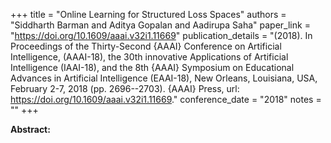 +++
title = "Online Learning for Structured Loss Spaces"
authors = "Siddharth Barman and Aditya Gopalan and Aadirupa Saha"
paper_link = "https://doi.org/10.1609/aaai.v32i1.11669"
publication_details = "(2018). In Proceedings of the Thirty-Second {AAAI} Conference on Artificial Intelligence, (AAAI-18), the 30th innovative Applications of Artificial Intelligence (IAAI-18), and the 8th {AAAI} Symposium on Educational Advances in Artificial Intelligence (EAAI-18), New Orleans, Louisiana, USA, February 2-7, 2018 (pp. 2696--2703). {AAAI} Press, url: <a href='https://doi.org/10.1609/aaai.v32i1.11669' target='_blank'>https://doi.org/10.1609/aaai.v32i1.11669</a>."
conference_date = "2018"
notes = ""
+++

<b>Abstract:</b>
